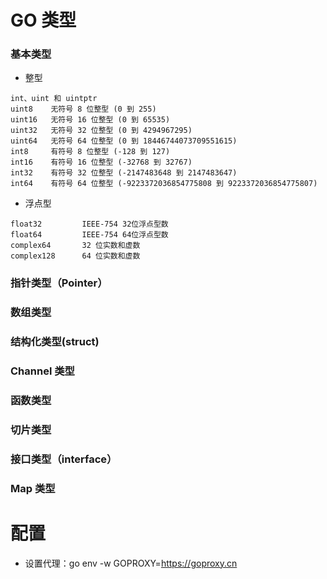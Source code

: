 # GO 类型

### 基本类型

* 整型

```
int、uint 和 uintptr
uint8    无符号 8 位整型 (0 到 255)
uint16   无符号 16 位整型 (0 到 65535)
uint32   无符号 32 位整型 (0 到 4294967295)
uint64   无符号 64 位整型 (0 到 18446744073709551615)
int8     有符号 8 位整型 (-128 到 127)
int16    有符号 16 位整型 (-32768 到 32767)
int32    有符号 32 位整型 (-2147483648 到 2147483647)
int64    有符号 64 位整型 (-9223372036854775808 到 9223372036854775807)
```

* 浮点型

```
float32         IEEE-754 32位浮点型数
float64         IEEE-754 64位浮点型数
complex64       32 位实数和虚数
complex128      64 位实数和虚数
```

### 指针类型（Pointer）

### 数组类型

### 结构化类型(struct)

### Channel 类型

### 函数类型

### 切片类型

### 接口类型（interface）

### Map 类型

# 配置

* 设置代理：go env -w GOPROXY=https://goproxy.cn

> 


